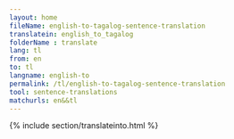 ```yaml
---
layout: home
fileName: english-to-tagalog-sentence-translation
translatein: english_to_tagalog
folderName : translate
lang: tl
from: en
to: tl
langname: english-to
permalink: /tl/english-to-tagalog-sentence-translation
tool: sentence-translations
matchurls: en&&tl
---
```

{% include section/translateinto.html %}
